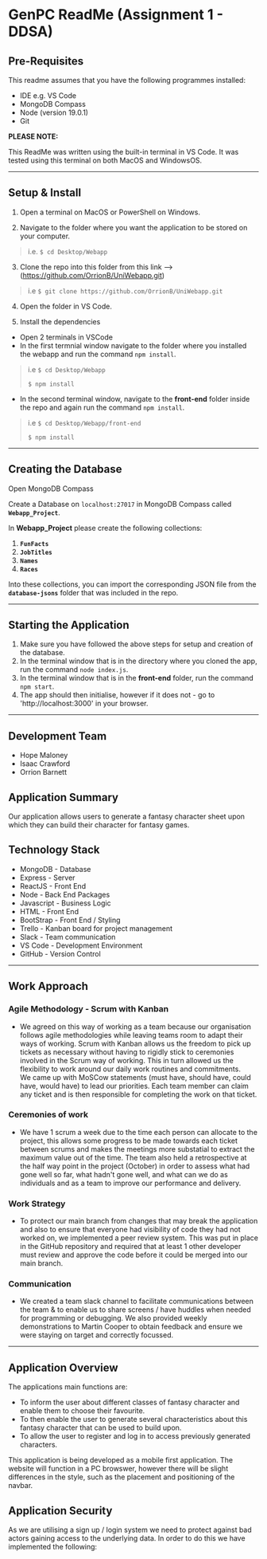 # GenPC ReadMe (Assignment 1 - DDSA)
  
## Pre-Requisites  
This readme assumes that you have the following programmes installed:
- IDE e.g. VS Code
- MongoDB Compass
- Node (version 19.0.1)
- Git

**PLEASE NOTE:**

This ReadMe was written using the built-in terminal in VS Code. It was tested using this terminal on both MacOS and WindowsOS. 

--- 
## Setup & Install

1. Open a terminal on MacOS or PowerShell on Windows.  

2. Navigate to the folder where you want the application to be stored on your computer.  
> i.e. `$ cd Desktop/Webapp`  

3. Clone the repo into this folder from this link --> (https://github.com/OrrionB/UniWebapp.git) 
> i.e `$ git clone https://github.com/OrrionB/UniWebapp.git`  
  
 4. Open the folder in VS Code. 
  
4. Install the dependencies  
- Open 2 terminals in VSCode  
- In the first termnial window navigate to the folder where you installed the webapp and run the command `npm install`.  
> i.e `$ cd Desktop/Webapp`  
>
>`$ npm install`  

- In the second terminal window, navigate to the **front-end** folder inside the repo and again run the command `npm install`.  
> i.e `$ cd Desktop/Webapp/front-end`  
>  
> `$ npm install`
---


## Creating the Database

Open MongoDB Compass 

Create a Database on `localhost:27017` in MongoDB Compass called **`Webapp_Project`**.  

In **Webapp_Project** please create the following collections:  
1. **`FunFacts`**
2. **`JobTitles`**
3. **`Names`**
4. **`Races`**  
  
  Into these collections, you can import the corresponding JSON file from the **`database-jsons`** folder that was included in the repo.

---

## Starting the Application  
1. Make sure you have followed the above steps for setup and creation of the database.
2. In the terminal window that is in the directory where you cloned the app, run the command `node index.js`.
3. In the terminal window that is in the **front-end** folder, run the command `npm start`.
4. The app should then initialise, however if it does not - go to 'http://localhost:3000' in your browser.

---
## Development Team
- Hope Maloney
- Isaac Crawford
- Orrion Barnett

## Application Summary  
Our application allows users to generate a fantasy character sheet upon which they can build their character for fantasy games. 

## Technology Stack
- MongoDB - Database
- Express - Server
- ReactJS - Front End
- Node - Back End Packages
- Javascript - Business Logic
- HTML - Front End
- BootStrap - Front End / Styling
- Trello - Kanban board for project management
- Slack - Team communication
- VS Code - Development Environment
- GitHub - Version Control
---

## Work Approach
### Agile Methodology - Scrum with Kanban
- We agreed on this way of working as a team because our organisation follows agile methodologies while leaving teams room to adapt their ways of working. Scrum with Kanban allows us the freedom to pick up tickets as necessary without having to rigidly stick to ceremonies involved in the Scrum way of working. This in turn allowed us the flexibility to work around our daily work routines and commitments.  
We came up with MoSCow statements (must have, should have, could have, would have) to lead our priorities. Each team member can claim any ticket and is then responsible for completing the work on that ticket. 


### Ceremonies of work
- We have 1 scrum a week due to the time each person can allocate to the project, this allows some progress to be made towards each ticket between scrums and makes the meetings more substatial to extract the maximum value out of the time. The team also held a retrospective at the half way point in the project (October) in order to assess what had gone well so far, what hadn't gone well, and what can we do as individuals and as a team to improve our performance and delivery.

### Work Strategy
- To protect our main branch from changes that may break the application and also to ensure that everyone had visibility of code they had not worked on, we implemented a peer review system. This was put in place in the GitHub repository and required that at least 1 other developer must review and approve the code before it could be merged into our main branch.

### Communication
- We created a team slack channel to facilitate communications between the team & to enable us to share screens / have huddles when needed for programming or debugging. We also provided weekly demonstrations to Martin Cooper to obtain feedback and ensure we were staying on target and correctly focussed. 

---
## Application Overview
The applications main functions are: 
- To inform the user about different classes of fantasy character and enable them to choose their favourite.
- To then enable the user to generate several characteristics about this fantasy character that can be used to build upon.  
- To allow the user to register and log in to access previously generated characters.
  
This application is being developed as a mobile first application. The website will function in a PC browswer, however there will be slight differences in the style, such as the placement and positioning of the navbar. 

## Application Security
As we are utilising a sign up / login system we need to protect against bad actors gaining access to the underlying data. In order to do this we have implemented the following:
